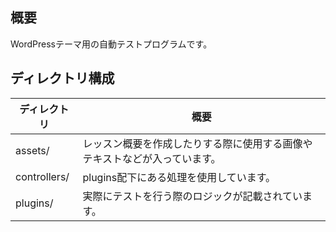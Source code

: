 ## 概要

WordPressテーマ用の自動テストプログラムです。

## ディレクトリ構成

|  ディレクトリ  |  概要  |
| ---- | ---- |
|  assets/  |  レッスン概要を作成したりする際に使用する画像やテキストなどが入っています。  |
|  controllers/  |  plugins配下にある処理を使用しています。  |
|  plugins/  | 実際にテストを行う際のロジックが記載されています。  |